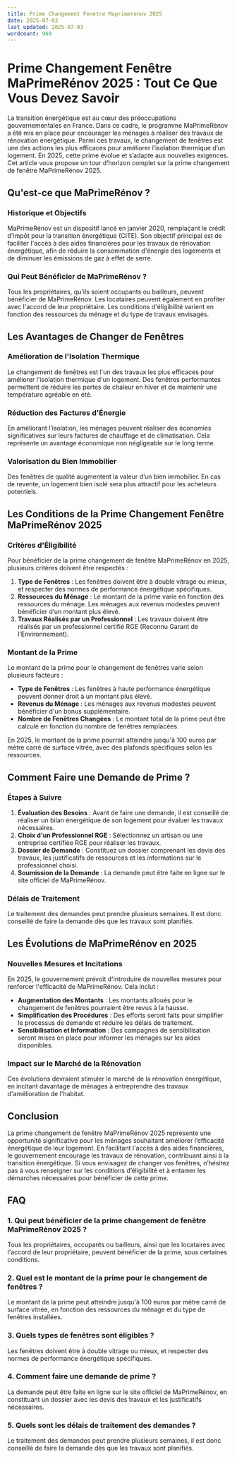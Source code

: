 ```yaml
---
title: Prime Changement Fenetre Maprimerenov 2025
date: 2025-07-03
last_updated: 2025-07-03
wordcount: 969
---
```


# Prime Changement Fenêtre MaPrimeRénov 2025 : Tout Ce Que Vous Devez Savoir

La transition énergétique est au cœur des préoccupations gouvernementales en France. Dans ce cadre, le programme MaPrimeRénov a été mis en place pour encourager les ménages à réaliser des travaux de rénovation énergétique. Parmi ces travaux, le changement de fenêtres est une des actions les plus efficaces pour améliorer l’isolation thermique d’un logement. En 2025, cette prime évolue et s’adapte aux nouvelles exigences. Cet article vous propose un tour d’horizon complet sur la prime changement de fenêtre MaPrimeRénov 2025.

## Qu'est-ce que MaPrimeRénov ?

### Historique et Objectifs

MaPrimeRénov est un dispositif lancé en janvier 2020, remplaçant le crédit d'impôt pour la transition énergétique (CITE). Son objectif principal est de faciliter l'accès à des aides financières pour les travaux de rénovation énergétique, afin de réduire la consommation d'énergie des logements et de diminuer les émissions de gaz à effet de serre.

### Qui Peut Bénéficier de MaPrimeRénov ?

Tous les propriétaires, qu'ils soient occupants ou bailleurs, peuvent bénéficier de MaPrimeRénov. Les locataires peuvent également en profiter avec l'accord de leur propriétaire. Les conditions d'éligibilité varient en fonction des ressources du ménage et du type de travaux envisagés.

## Les Avantages de Changer de Fenêtres

### Amélioration de l'Isolation Thermique

Le changement de fenêtres est l'un des travaux les plus efficaces pour améliorer l'isolation thermique d'un logement. Des fenêtres performantes permettent de réduire les pertes de chaleur en hiver et de maintenir une température agréable en été.

### Réduction des Factures d'Énergie

En améliorant l’isolation, les ménages peuvent réaliser des économies significatives sur leurs factures de chauffage et de climatisation. Cela représente un avantage économique non négligeable sur le long terme.

### Valorisation du Bien Immobilier

Des fenêtres de qualité augmentent la valeur d’un bien immobilier. En cas de revente, un logement bien isolé sera plus attractif pour les acheteurs potentiels.

## Les Conditions de la Prime Changement Fenêtre MaPrimeRénov 2025

### Critères d'Éligibilité

Pour bénéficier de la prime changement de fenêtre MaPrimeRénov en 2025, plusieurs critères doivent être respectés :

1. **Type de Fenêtres** : Les fenêtres doivent être à double vitrage ou mieux, et respecter des normes de performance énergétique spécifiques.
2. **Ressources du Ménage** : Le montant de la prime varie en fonction des ressources du ménage. Les ménages aux revenus modestes peuvent bénéficier d’un montant plus élevé.
3. **Travaux Réalisés par un Professionnel** : Les travaux doivent être réalisés par un professionnel certifié RGE (Reconnu Garant de l’Environnement).

### Montant de la Prime

Le montant de la prime pour le changement de fenêtres varie selon plusieurs facteurs :

- **Type de Fenêtres** : Les fenêtres à haute performance énergétique peuvent donner droit à un montant plus élevé.
- **Revenus du Ménage** : Les ménages aux revenus modestes peuvent bénéficier d'un bonus supplémentaire.
- **Nombre de Fenêtres Changées** : Le montant total de la prime peut être calculé en fonction du nombre de fenêtres remplacées.

En 2025, le montant de la prime pourrait atteindre jusqu'à 100 euros par mètre carré de surface vitrée, avec des plafonds spécifiques selon les ressources.

## Comment Faire une Demande de Prime ?

### Étapes à Suivre

1. **Évaluation des Besoins** : Avant de faire une demande, il est conseillé de réaliser un bilan énergétique de son logement pour évaluer les travaux nécessaires.
2. **Choix d'un Professionnel RGE** : Sélectionnez un artisan ou une entreprise certifiée RGE pour réaliser les travaux.
3. **Dossier de Demande** : Constituez un dossier comprenant les devis des travaux, les justificatifs de ressources et les informations sur le professionnel choisi.
4. **Soumission de la Demande** : La demande peut être faite en ligne sur le site officiel de MaPrimeRénov.

### Délais de Traitement

Le traitement des demandes peut prendre plusieurs semaines. Il est donc conseillé de faire la demande dès que les travaux sont planifiés.

## Les Évolutions de MaPrimeRénov en 2025

### Nouvelles Mesures et Incitations

En 2025, le gouvernement prévoit d'introduire de nouvelles mesures pour renforcer l'efficacité de MaPrimeRénov. Cela inclut :

- **Augmentation des Montants** : Les montants alloués pour le changement de fenêtres pourraient être revus à la hausse.
- **Simplification des Procédures** : Des efforts seront faits pour simplifier le processus de demande et réduire les délais de traitement.
- **Sensibilisation et Information** : Des campagnes de sensibilisation seront mises en place pour informer les ménages sur les aides disponibles.

### Impact sur le Marché de la Rénovation

Ces évolutions devraient stimuler le marché de la rénovation énergétique, en incitant davantage de ménages à entreprendre des travaux d'amélioration de l'habitat.

## Conclusion

La prime changement de fenêtre MaPrimeRénov 2025 représente une opportunité significative pour les ménages souhaitant améliorer l’efficacité énergétique de leur logement. En facilitant l'accès à des aides financières, le gouvernement encourage les travaux de rénovation, contribuant ainsi à la transition énergétique. Si vous envisagez de changer vos fenêtres, n’hésitez pas à vous renseigner sur les conditions d’éligibilité et à entamer les démarches nécessaires pour bénéficier de cette prime.

## FAQ

### 1. Qui peut bénéficier de la prime changement de fenêtre MaPrimeRénov 2025 ?

Tous les propriétaires, occupants ou bailleurs, ainsi que les locataires avec l'accord de leur propriétaire, peuvent bénéficier de la prime, sous certaines conditions.

### 2. Quel est le montant de la prime pour le changement de fenêtres ?

Le montant de la prime peut atteindre jusqu'à 100 euros par mètre carré de surface vitrée, en fonction des ressources du ménage et du type de fenêtres installées.

### 3. Quels types de fenêtres sont éligibles ?

Les fenêtres doivent être à double vitrage ou mieux, et respecter des normes de performance énergétique spécifiques.

### 4. Comment faire une demande de prime ?

La demande peut être faite en ligne sur le site officiel de MaPrimeRénov, en constituant un dossier avec les devis des travaux et les justificatifs nécessaires.

### 5. Quels sont les délais de traitement des demandes ?

Le traitement des demandes peut prendre plusieurs semaines, il est donc conseillé de faire la demande dès que les travaux sont planifiés.